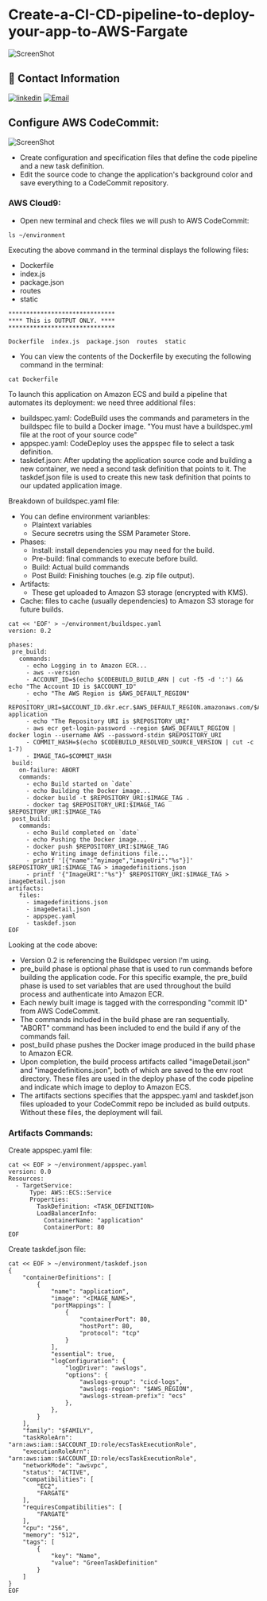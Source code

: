 # Create-a-CI-CD-pipeline-to-deploy-your-app-to-AWS-Fargate
![ScreenShot](https://d1.awsstatic.com/Projects/CICD%20Pipeline/setup-cicd-pipeline2.5cefde1406fa6787d9d3c38ae6ba3a53e8df3be8.png)

## 🔗 Contact Information
[![linkedin](https://img.shields.io/badge/linkedin-0A66C2?style=for-the-badge&logo=linkedin&logoColor=white)](https://www.linkedin.com/in/alexnavarro2/)
[![Email](https://img.shields.io/badge/Gmail-D14836?style=for-the-badge&logo=gmail&logoColor=white)](https://mail.google.com/mail/u/0/#inbox?compose=GTvVlcSBpRjxKKJtxTLNxwpsKvpfbRSRnRLcTQRMZLcKCNfrJjXfcNNKPmstkbHJpzHGNZnHvhCph)

## Configure AWS CodeCommit:
![ScreenShot](https://d1.awsstatic.com/products/codecommit/Product-Page-Diagram_AWS-CodeCommit%20(1)2.b33016d587d4c7aa6f132753294929982e2648b4.png)
* Create configuration and specification files that define the code pipeline and a new task definition.
* Edit the source code to change the application's background color and save everything to a CodeCommit repository.

### AWS Cloud9:
* Open new terminal and check files we will push to AWS CodeCommit:
```
ls ~/environment
```

Executing the above command in the terminal displays the following files:
- Dockerfile
- index.js
- package.json
- routes
- static

```
******************************
**** This is OUTPUT ONLY. ****
******************************

Dockerfile  index.js  package.json  routes  static
```

* You can view the contents of the Dockerfile by executing the following command in the terminal:
```
cat Dockerfile
```

To launch this application on Amazon ECS and build a pipeline that automates its deployment: we need three additional files:
 - buildspec.yaml: CodeBuild uses the commands and parameters in the buildspec file to build a Docker image. "You must have a buildspec.yml file at the root of your source code"
 - appspec.yaml: CodeDeploy uses the appspec file to select a task definition.
 - taskdef.json: After updating the application source code and building a new container, we need a second task definition that points to it. The taskdef.json file is used to create this new task definition that points to our updated application image.
 
Breakdown of buildspec.yaml file:
* You can define environment varianbles:
    - Plaintext variables
    - Secure secretrs using the SSM Parameter Store.
* Phases:
    - Install: install dependencies you may need for the build.
    - Pre-build: final commands to execute before build.
    - Build: Actual build commands
    - Post Build: Finishing touches (e.g. zip file output).
* Artifacts:
    - These get uploaded to Amazon S3 storage (encrypted with KMS).
* Cache: files to cache (usually dependencies) to Amazon S3 storage for future builds.


 ```
 cat << 'EOF' > ~/environment/buildspec.yaml
version: 0.2

phases:
  pre_build:
    commands:
      - echo Logging in to Amazon ECR...
      - aws --version
      - ACCOUNT_ID=$(echo $CODEBUILD_BUILD_ARN | cut -f5 -d ':') && echo "The Account ID is $ACCOUNT_ID"
      - echo "The AWS Region is $AWS_DEFAULT_REGION"
      - REPOSITORY_URI=$ACCOUNT_ID.dkr.ecr.$AWS_DEFAULT_REGION.amazonaws.com/$ACCOUNT_ID-application
      - echo "The Repository URI is $REPOSITORY_URI"
      - aws ecr get-login-password --region $AWS_DEFAULT_REGION | docker login --username AWS --password-stdin $REPOSITORY_URI
      - COMMIT_HASH=$(echo $CODEBUILD_RESOLVED_SOURCE_VERSION | cut -c 1-7)
      - IMAGE_TAG=$COMMIT_HASH
  build:
    on-failure: ABORT
    commands:
      - echo Build started on `date`
      - echo Building the Docker image...
      - docker build -t $REPOSITORY_URI:$IMAGE_TAG .
      - docker tag $REPOSITORY_URI:$IMAGE_TAG $REPOSITORY_URI:$IMAGE_TAG
  post_build:
    commands:
      - echo Build completed on `date`
      - echo Pushing the Docker image...
      - docker push $REPOSITORY_URI:$IMAGE_TAG
      - echo Writing image definitions file...
      - printf '[{"name":”myimage","imageUri":"%s"}]' $REPOSITORY_URI:$IMAGE_TAG > imagedefinitions.json
      - printf '{"ImageURI":"%s"}' $REPOSITORY_URI:$IMAGE_TAG > imageDetail.json
artifacts:
    files: 
      - imagedefinitions.json
      - imageDetail.json
      - appspec.yaml
      - taskdef.json
EOF
```

Looking at the code above:
* Version 0.2 is referencing the Buildspec version I'm using.
* pre_build phase is optional phase that is used to run commands before building the application code. For this specific example, the pre_build phase is used to set variables that are used throughout the build process and authenticate into Amazon ECR.
* Each newly built image is tagged with the corresponding "commit ID" from AWS CodeCommit.
* The commands included in the build phase are ran sequentially. "ABORT" command has been included to end the build if any of the commands fail.
* post_build phase pushes the Docker image produced in the build phase to Amazon ECR.
* Upon completion, the build process artifacts called "imageDetail.json" and "imagedefinitions.json", both of which are saved to the env root directory. These files are used in the deploy phase of the code pipeline and indicate which image to deploy to Amazon ECS.
* The artifacts sections specifies that the appspec.yaml and taskdef.json files uploaded to your CodeCommit repo be included as build outputs. Without these files, the deployment will fail.

### Artifacts Commands:
Create appspec.yaml file:
```
cat << EOF > ~/environment/appspec.yaml
version: 0.0
Resources:
  - TargetService:
      Type: AWS::ECS::Service
      Properties:
        TaskDefinition: <TASK_DEFINITION>
        LoadBalancerInfo:
          ContainerName: "application"
          ContainerPort: 80
EOF
```

Create taskdef.json file:
```
cat << EOF > ~/environment/taskdef.json
{
    "containerDefinitions": [
        {
            "name": "application",
            "image": "<IMAGE_NAME>",
            "portMappings": [
                {
                    "containerPort": 80,
                    "hostPort": 80,
                    "protocol": "tcp"
                }
            ],
            "essential": true,
            "logConfiguration": {
                "logDriver": "awslogs",
                "options": {
                    "awslogs-group": "cicd-logs",
                    "awslogs-region": "$AWS_REGION",
                    "awslogs-stream-prefix": "ecs"
                },
            },
        }
    ],
    "family": "$FAMILY",
    "taskRoleArn": "arn:aws:iam::$ACCOUNT_ID:role/ecsTaskExecutionRole",
    "executionRoleArn": "arn:aws:iam::$ACCOUNT_ID:role/ecsTaskExecutionRole",
    "networkMode": "awsvpc",
    "status": "ACTIVE",
    "compatibilities": [
        "EC2",
        "FARGATE"
    ],
    "requiresCompatibilities": [
        "FARGATE"
    ],
    "cpu": "256",
    "memory": "512",
    "tags": [
        {
            "key": "Name",
            "value": "GreenTaskDefinition"
        }
    ]
}
EOF
```



